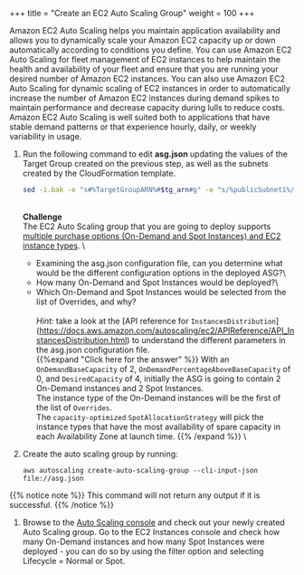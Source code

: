 +++
title = "Create an EC2 Auto Scaling Group"
weight = 100
+++

Amazon EC2 Auto Scaling helps you maintain application availability and allows you to dynamically scale your Amazon EC2 capacity up or down automatically according to conditions you define. You can use Amazon EC2 Auto Scaling for fleet management of EC2 instances to help maintain the health and availability of your fleet and ensure that you are running your desired number of Amazon EC2 instances. You can also use Amazon EC2 Auto Scaling for dynamic scaling of EC2 instances in order to automatically increase the number of Amazon EC2 instances during demand spikes to maintain performance and decrease capacity during lulls to reduce costs. Amazon EC2 Auto Scaling is well suited both to applications that have stable demand patterns or that experience hourly, daily, or weekly variability in usage.

1. Run the following command to edit **asg.json** updating the values of the Target Group created on the previous step, as well as the subnets created by the CloudFormation template.

    ```bash
    sed -i.bak -e "s#%TargetGroupARN%#$tg_arn#g" -e "s/%publicSubnet1%/$publicSubnet1/g" -e "s/%publicSubnet2%/$publicSubnet2/g" asg.json
    ```
    \
    **Challenge**\
    The EC2 Auto Scaling group that you are going to deploy supports [multiple purchase options (On-Demand and Spot Instances) and EC2 instance types](https://docs.aws.amazon.com/autoscaling/ec2/userguide/asg-purchase-options.html). \
    * Examining the asg.json configuration file, can you determine what would be the different configuration options in the deployed ASG?\
    * How many On-Demand and Spot Instances would be deployed?\
    * Which On-Demand and Spot Instances would be selected from the list of Overrides, and why?
    \
    \
    *Hint:* take a look at the [API reference for `InstancesDistribution`] (https://docs.aws.amazon.com/autoscaling/ec2/APIReference/API_InstancesDistribution.html) to understand the different parameters in the asg.json configuration file.
    \
    {{%expand "Click here for the answer" %}}
    With an `OnDemandBaseCapacity` of 2, `OnDemandPercentageAboveBaseCapacity` of 0, and `DesiredCapacity` of 4, initially the ASG is going to contain 2 On-Demand instances and 2 Spot Instances.\
    The instance type of the On-Demand instances will be the first of the list of `Overrides`.\
    The `capacity-optimized` `SpotAllocationStrategy` will pick the instance types that have the most availability of spare capacity in each Availability Zone at launch time. 
    {{% /expand %}}
    \
1. Create the auto scaling group by running:
    ```
    aws autoscaling create-auto-scaling-group --cli-input-json file://asg.json
    ```
{{% notice note %}}
This command will not return any output if it is successful.
{{% /notice %}}
	
1. Browse to the [Auto Scaling console](https://console.aws.amazon.com/ec2autoscaling/home#/details) and check out your newly created Auto Scaling group. Go to the EC2 Instances console and check how many On-Demand instances and how many Spot Instances were deployed - you can do so by using the filter option and selecting Lifecycle = Normal or Spot.
